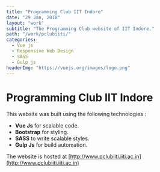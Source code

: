 ```yaml
---
title: "Programming Club IIT Indore"
date: "29 Jan, 2018"
layout: "work"
subtitle: "The Programming Club website of IIT Indore."
path: "/work/pclubiiti/"
categories:
  - Vue js
  - Responsive Web Design
  - SASS
  - Gulp js
headerImg: "https://vuejs.org/images/logo.png"
---
```


# Programming Club IIT Indore

This website was built using the following technologies :
* __Vue Js__ for scalable code.
* __Bootstrap__ for styling.
* __SASS__ to write scalable styles.
* __Gulp Js__ for build automation.

The website is hosted at [http://www.pclubiiti.iiti.ac.in](http://www.pclubiiti.iiti.ac.in)
